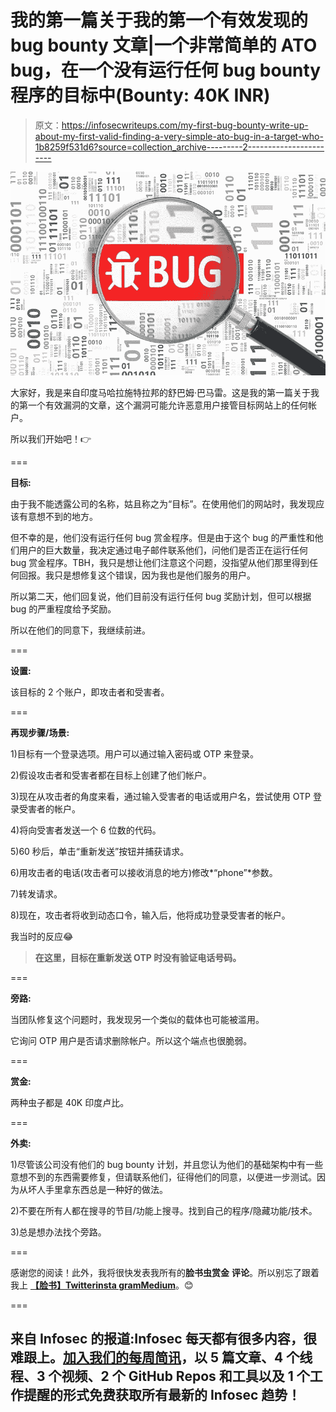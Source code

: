 # 我的第一篇关于我的第一个有效发现的 bug bounty 文章|一个非常简单的 ATO bug，在一个没有运行任何 bug bounty 程序的目标中(Bounty: 40K INR)

> 原文：<https://infosecwriteups.com/my-first-bug-bounty-write-up-about-my-first-valid-finding-a-very-simple-ato-bug-in-a-target-who-1b8259f531d6?source=collection_archive---------2----------------------->

![](img/86613696a2e18569a813fa3165ca85e0.png)

大家好，我是来自印度马哈拉施特拉邦的舒巴姆·巴马雷。这是我的第一篇关于我的第一个有效漏洞的文章，这个漏洞可能允许恶意用户接管目标网站上的任何帐户。

所以我们开始吧！👉

===

**目标:**

由于我不能透露公司的名称，姑且称之为“目标”。在使用他们的网站时，我发现应该有意想不到的地方。

但不幸的是，他们没有运行任何 bug 赏金程序。但是由于这个 bug 的严重性和他们用户的巨大数量，我决定通过电子邮件联系他们，问他们是否正在运行任何 bug 赏金程序。TBH，我只是想让他们注意这个问题，没指望从他们那里得到任何回报。我只是想修复这个错误，因为我也是他们服务的用户。

所以第二天，他们回复说，他们目前没有运行任何 bug 奖励计划，但可以根据 bug 的严重程度给予奖励。

所以在他们的同意下，我继续前进。

===

**设置:**

该目标的 2 个账户，即攻击者和受害者。

===

**再现步骤/场景:**

1)目标有一个登录选项。用户可以通过输入密码或 OTP 来登录。

2)假设攻击者和受害者都在目标上创建了他们帐户。

3)现在从攻击者的角度来看，通过输入受害者的电话或用户名，尝试使用 OTP 登录受害者的帐户。

4)将向受害者发送一个 6 位数的代码。

5)60 秒后，单击“重新发送”按钮并捕获请求。

6)用攻击者的电话(攻击者可以接收消息的地方)修改*“phone”*参数。

7)转发请求。

8)现在，攻击者将收到动态口令，输入后，他将成功登录受害者的帐户。

我当时的反应😂

> **在这里，目标在重新发送 OTP 时没有验证电话号码。**

===

**旁路:**

当团队修复这个问题时，我发现另一个类似的载体也可能被滥用。

它询问 OTP 用户是否请求删除帐户。所以这个端点也很脆弱。

===

**赏金:**

两种虫子都是 40K 印度卢比。

===

**外卖:**

1)尽管该公司没有他们的 bug bounty 计划，并且您认为他们的基础架构中有一些意想不到的东西需要修复，但请联系他们，征得他们的同意，以便进一步测试。因为从坏人手里拿东西总是一种好的做法。

2)不要在所有人都在搜寻的节目/功能上搜寻。找到自己的程序/隐藏功能/技术。

3)总是想办法找个旁路。

===

感谢您的阅读！此外，我将很快发表我所有的**脸书虫赏金** **评论**。所以别忘了跟着我上 [**【脸书】**](http://facebook.com/theshubh77)[**Twitter**](http://twitter.com/theshubh77)[**insta gram**](http://instagram.com/theshubh77)[**Medium**](http://medium.com/@theshubh77)。😊

===

## 来自 Infosec 的报道:Infosec 每天都有很多内容，很难跟上。[加入我们的每周简讯](https://weekly.infosecwriteups.com/)，以 5 篇文章、4 个线程、3 个视频、2 个 GitHub Repos 和工具以及 1 个工作提醒的形式免费获取所有最新的 Infosec 趋势！